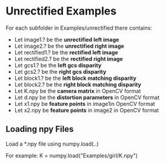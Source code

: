 # Unrectified Examples

For each subfolder in Examples/unrectified there contains:

* Let image1.? be the __unrectified left image__
* Let image2.? be the __unrectified right image__
* Let rectified1.? be the __rectified left image__
* Let rectified2.? be the __rectified right image__
* Let gcs1.? be the __left gcs disparity__
* Let gcs2.? be the __right gcs disparity__
* Let block1.? be the __left block matching disparity__
* Let block2.? be the __right block matching disparity__
* Let K.npy be the __camera matrix__ in OpenCV format
* Let d.npy be the __distortion parameters__ in OpenCV format
* Let x1.npy be __feature points__ in image1in OpenCV format
* Let x2.npy be __feature points__ in image2 in OpenCV format

## Loading npy Files ##

Load a *.npy file using numpy.load(..)

For example: K = numpy.load("Examples/girl/K.npy")
